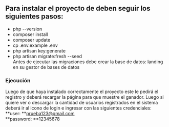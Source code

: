 ## Para instalar el proyecto de deben seguir los siguientes pasos:  
- php --version  
- composer install  
- composer update  
- cp .env.example .env  
- php artisan key:generate  
- php artisan migrate:fresh --seed  
  Antes de ejecutar las migraciones debe crear la base de datos: landing en su gestor de bases de datos
### Ejecución  
Luego de que haya instalado correctamente el proyecto este le pedirá el registro y deberá recargar la página para que muestre el ganador. Luego si quiere ver o descargar la cantidad de usuarios registrados en el sistema deberá ir al icono de login e ingresar con las siguientes credenciales:  
**user: **prueba123@gmail.com  
**password: **12345678
